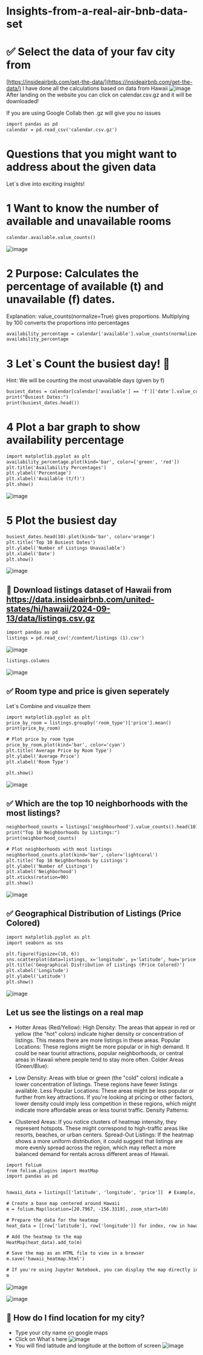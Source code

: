 # Insights-from-a-real-air-bnb-data-set
# :white_check_mark: Select the data of your fav city from
[https://insideairbnb.com/get-the-data/](https://insideairbnb.com/get-the-data/)
I have done all the calculations based on data from Hawaii
![image](https://github.com/user-attachments/assets/b188dbfe-e13b-4ed3-961f-0f3d872debb4)
After landing on the website you can click on calendar.csv.gz and it will be downloaded!

If you are using Google Collab then .gz will give you no issues
```diff
import pandas as pd
calendar = pd.read_csv('calendar.csv.gz')
```

# Questions that you might want to address about the given data
Let`s dive into exciting insights!
# 1 Want to know the number of available and unavailable rooms
```diff
calendar.available.value_counts()
```
![image](https://github.com/user-attachments/assets/869fa62b-b464-4e3e-bf51-fe811c59e127)

# 2 Purpose: Calculates the percentage of available (t) and unavailable (f) dates.
Explanation:
value_counts(normalize=True) gives proportions.
Multiplying by 100 converts the proportions into percentages
```diff
availability_percentage = calendar['available'].value_counts(normalize=True) * 100
availability_percentage
```
# 3 Let`s Count the busiest day! :triangular_flag_on_post:
Hint: We will be counting the most unavailable days (given by f)
```diff
busiest_dates = calendar[calendar['available'] == 'f']['date'].value_counts()
print("Busiest Dates:")
print(busiest_dates.head())
```
# 4 Plot a bar graph to show availability percentage
```diff
import matplotlib.pyplot as plt
availability_percentage.plot(kind='bar', color=['green', 'red'])
plt.title('Availability Percentages')
plt.ylabel('Percentage')
plt.xlabel('Available (t/f)')
plt.show()
```
![image](https://github.com/user-attachments/assets/fe65b8d9-d871-46c1-80f5-1ba58d2c7ef1)

# 5 Plot the busiest day
```diff
busiest_dates.head(10).plot(kind='bar', color='orange')
plt.title('Top 10 Busiest Dates')
plt.ylabel('Number of Listings Unavailable')
plt.xlabel('Date')
plt.show()
```
![image](https://github.com/user-attachments/assets/470d83c9-ef82-4989-99cf-32e16a7693ba)


## :page_facing_up: Download listings dataset of Hawaii from https://data.insideairbnb.com/united-states/hi/hawaii/2024-09-13/data/listings.csv.gz 
```diff
import pandas as pd
listings = pd.read_csv('/content/listings (1).csv')
```
![image](https://github.com/user-attachments/assets/5cfe421f-6daf-46e8-b776-9af088335542)
```diff
listings.columns
```
![image](https://github.com/user-attachments/assets/74ce7541-e3e0-473b-af3c-469f21838675)


## :white_check_mark: Room type and price is given seperately
Let`s Combine and visualize them
```diff
import matplotlib.pyplot as plt
price_by_room = listings.groupby('room_type')['price'].mean()
print(price_by_room)

# Plot price by room type
price_by_room.plot(kind='bar', color='cyan')
plt.title('Average Price by Room Type')
plt.ylabel('Average Price')
plt.xlabel('Room Type')

plt.show()
```

![image](https://github.com/user-attachments/assets/17a50918-aff3-4dec-b0c2-e847d0b23355)


## :white_check_mark:  Which are the top 10 neighborhoods with the most listings?
```diff
neighborhood_counts = listings['neighbourhood'].value_counts().head(10)
print("Top 10 Neighborhoods by Listings:")
print(neighborhood_counts)

# Plot neighborhoods with most listings
neighborhood_counts.plot(kind='bar', color='lightcoral')
plt.title('Top 10 Neighborhoods by Listings')
plt.ylabel('Number of Listings')
plt.xlabel('Neighborhood')
plt.xticks(rotation=90)
plt.show()
```
![image](https://github.com/user-attachments/assets/77ace96c-8d3c-40e7-87a1-8609d84ef95c)

## :white_check_mark: Geographical Distribution of Listings (Price Colored)
```diff
import matplotlib.pyplot as plt
import seaborn as sns
```
```diff
plt.figure(figsize=(10, 6))
sns.scatterplot(data=listings, x='longitude', y='latitude', hue='price', palette='viridis', size='price', sizes=(10, 200))
plt.title('Geographical Distribution of Listings (Price Colored)')
plt.xlabel('Longitude')
plt.ylabel('Latitude')
plt.show()
```
![image](https://github.com/user-attachments/assets/8d686df0-7669-42a3-a2c6-f97ff437f41a)

## Let us see the listings on a real map
- Hotter Areas (Red/Yellow):
High Density: The areas that appear in red or yellow (the "hot" colors) indicate higher density or concentration of listings. This means there are more listings in these areas.
Popular Locations: These regions might be more popular or in high demand. It could be near tourist attractions, popular neighborhoods, or central areas in Hawaii where people tend to stay more often.
Colder Areas (Green/Blue):

- Low Density: Areas with blue or green (the "cold" colors) indicate a lower concentration of listings. These regions have fewer listings available.
Less Popular Locations: These areas might be less popular or further from key attractions. If you're looking at pricing or other factors, lower density could imply less competition in these regions, which might indicate more affordable areas or less tourist traffic.
Density Patterns:

- Clustered Areas: If you notice clusters of heatmap intensity, they represent hotspots. These might correspond to high-traffic areas like resorts, beaches, or urban centers.
Spread-Out Listings: If the heatmap shows a more uniform distribution, it could suggest that listings are more evenly spread across the region, which may reflect a more balanced demand for rentals across different areas of Hawaii.
```diff
import folium
from folium.plugins import HeatMap
import pandas as pd


hawaii_data = listings[['latitude', 'longitude', 'price']]  # Example, you may add more columns

# Create a base map centered around Hawaii
m = folium.Map(location=[20.7967, -156.3319], zoom_start=10)

# Prepare the data for the heatmap
heat_data = [[row['latitude'], row['longitude']] for index, row in hawaii_data.iterrows()]

# Add the heatmap to the map
HeatMap(heat_data).add_to(m)

# Save the map as an HTML file to view in a browser
m.save('hawaii_heatmap.html')

# If you're using Jupyter Notebook, you can display the map directly in the notebook:
m
```
![image](https://github.com/user-attachments/assets/54ff150b-aab4-4376-8ec5-6c8d2f13f99c)

![image](https://github.com/user-attachments/assets/1f60f2c1-32f7-4815-bed9-d0b4d4b7438f)


## :rotating_light: How do I find location for my city?
- Type your city name on google maps
- Click on What`s here
![image](https://github.com/user-attachments/assets/d3a64a51-52e1-438c-8999-d85a45220814)
- You will find latitude and longitude at the bottom of screen
![image](https://github.com/user-attachments/assets/bfc3f0a0-22ba-45d3-aa3a-de4e5bae8813)



